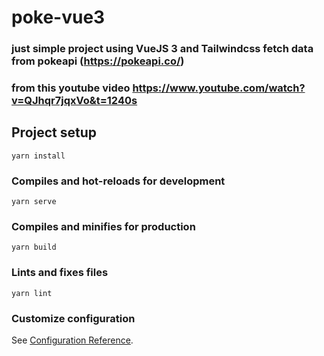 # poke-vue3
### just simple project using VueJS 3 and Tailwindcss fetch data from pokeapi (https://pokeapi.co/)
### from this youtube video https://www.youtube.com/watch?v=QJhqr7jqxVo&t=1240s 

## Project setup
```
yarn install
```

### Compiles and hot-reloads for development
```
yarn serve
```

### Compiles and minifies for production
```
yarn build
```

### Lints and fixes files
```
yarn lint
```

### Customize configuration
See [Configuration Reference](https://cli.vuejs.org/config/).
